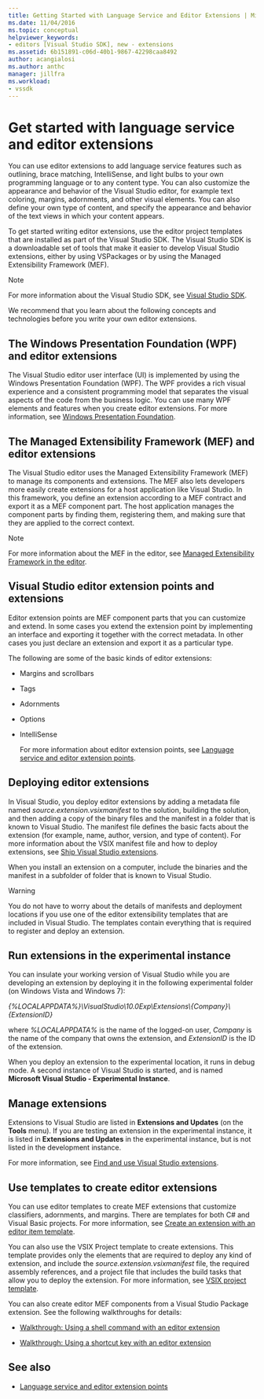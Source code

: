 ```yaml
---
title: Getting Started with Language Service and Editor Extensions | Microsoft Docs
ms.date: 11/04/2016
ms.topic: conceptual
helpviewer_keywords:
- editors [Visual Studio SDK], new - extensions
ms.assetid: 6b151891-c06d-40b1-9867-42298caa8492
author: acangialosi
ms.author: anthc
manager: jillfra
ms.workload:
- vssdk
---
```

# Get started with language service and editor extensions
You can use editor extensions to add language service features such as outlining, brace matching, IntelliSense, and light bulbs to your own programming language or to any content type. You can also customize the appearance and behavior of the Visual Studio editor, for example text coloring, margins, adornments, and other visual elements. You can also define your own type of content, and specify the appearance and behavior of the text views in which your content appears.

 To get started writing editor extensions, use the editor project templates that are installed as part of the Visual Studio SDK. The Visual Studio SDK is a downloadable set of tools that make it easier to develop Visual Studio extensions, either by using VSPackages or by using the Managed Extensibility Framework (MEF).

> [!NOTE]
> For more information about the Visual Studio SDK, see [Visual Studio SDK](../extensibility/visual-studio-sdk.md).

 We recommend that you learn about the following concepts and technologies before you write your own editor extensions.

## The Windows Presentation Foundation (WPF) and editor extensions
 The Visual Studio editor user interface (UI) is implemented by using the Windows Presentation Foundation (WPF). The WPF provides a rich visual experience and a consistent programming model that separates the visual aspects of the code from the business logic. You can use many WPF elements and features when you create editor extensions. For more information, see [Windows Presentation Foundation](/dotnet/framework/wpf/index).

## The Managed Extensibility Framework (MEF) and editor extensions
 The Visual Studio editor uses the Managed Extensibility Framework (MEF) to manage its components and extensions. The MEF also lets developers more easily create extensions for a host application like Visual Studio. In this framework, you define an extension according to a MEF contract and export it as a MEF component part. The host application manages the component parts by finding them, registering them, and making sure that they are applied to the correct context.

> [!NOTE]
> For more information about the MEF in the editor, see [Managed Extensibility Framework in the editor](../extensibility/managed-extensibility-framework-in-the-editor.md).

## Visual Studio editor extension points and extensions
 Editor extension points are MEF component parts that you can customize and extend. In some cases you extend the extension point by implementing an interface and exporting it together with the correct metadata. In other cases you just declare an extension and export it as a particular type.

 The following are some of the basic kinds of editor extensions:

- Margins and scrollbars

- Tags

- Adornments

- Options

- IntelliSense

  For more information about editor extension points, see [Language service and editor extension points](../extensibility/language-service-and-editor-extension-points.md).

## Deploying editor extensions
 In Visual Studio, you deploy editor extensions by adding a metadata file named *source.extension.vsixmanifest* to the solution, building the solution, and then adding a copy of the binary files and the manifest in a folder that is known to Visual Studio. The manifest file defines the basic facts about the extension (for example, name, author, version, and type of content). For more information about the VSIX manifest file and how to deploy extensions, see [Ship Visual Studio extensions](../extensibility/shipping-visual-studio-extensions.md).

 When you install an extension on a computer, include the binaries and the manifest in a subfolder of folder that is known to Visual Studio.

> [!WARNING]
> You do not have to worry about the details of manifests and deployment locations if you use one of the editor extensibility templates that are included in Visual Studio. The templates contain everything that is required to register and deploy an extension.

## Run extensions in the experimental instance
 You can insulate your working version of Visual Studio while you are developing an extension by deploying it in the following experimental folder (on Windows Vista and Windows 7):

 *{%LOCALAPPDATA%}\VisualStudio\10.0Exp\Extensions\\{Company}\\{ExtensionID}*

 where *%LOCALAPPDATA%* is the name of the logged-on user, *Company* is the name of the company that owns the extension, and *ExtensionID* is the ID of the extension.

 When you deploy an extension to the experimental location, it runs in debug mode. A second instance of Visual Studio is started, and is named **Microsoft Visual Studio - Experimental Instance**.

## Manage extensions
 Extensions to Visual Studio are listed in **Extensions and Updates** (on the **Tools** menu). If you are testing an extension in the experimental instance, it is listed in **Extensions and Updates** in the experimental instance, but is not listed in the development instance.

 For more information, see [Find and use Visual Studio extensions](../ide/finding-and-using-visual-studio-extensions.md).

## Use templates to create editor extensions
 You can use editor templates to create MEF extensions that customize classifiers, adornments, and margins. There are templates for both C# and Visual Basic projects. For more information, see [Create an extension with an editor item template](../extensibility/creating-an-extension-with-an-editor-item-template.md).

 You can also use the VSIX Project template to create extensions. This template provides only the elements that are required to deploy any kind of extension, and include the *source.extension.vsixmanifest* file, the required assembly references, and a project file that includes the build tasks that allow you to deploy the extension. For more information, see [VSIX project template](../extensibility/vsix-project-template.md).

 You can also create editor MEF components from a Visual Studio Package extension. See the following walkthroughs for details:

- [Walkthrough: Using a shell command with an editor extension](../extensibility/walkthrough-using-a-shell-command-with-an-editor-extension.md)

- [Walkthrough: Using a shortcut key with an editor extension](../extensibility/walkthrough-using-a-shortcut-key-with-an-editor-extension.md)

## See also
- [Language service and editor extension points](../extensibility/language-service-and-editor-extension-points.md)
